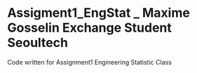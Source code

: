 # Assigment1_EngStat _ Maxime Gosselin Exchange Student Seoultech
Code written for Assignment1 Engineering Statistic Class 

